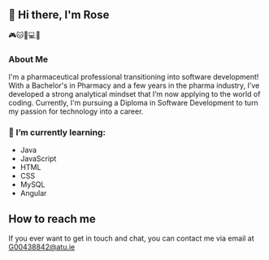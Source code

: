 ## 👋 Hi there, I'm Rose

🎮🐱🐶💻💊

### About Me
I'm a pharmaceutical professional transitioning into software development! With a Bachelor's in Pharmacy and a few years in the pharma industry, I’ve developed a strong analytical mindset that I’m now applying to the world of coding. Currently, I'm pursuing a Diploma in Software Development to turn my passion for technology into a career.

### 🌱 I’m currently learning:
- Java
- JavaScript
- HTML
- CSS
- MySQL
- Angular

## How to reach me
If you ever want to get in touch and chat, you can contact me via email at G00438842@atu.ie

<!--
**Rose-Walker/Rose-Walker** is a ✨ _special_ ✨ repository because its `README.md` (this file) appears on your GitHub profile.

Here are some ideas to get you started:

- 🔭 I’m currently working on ...
- 🌱 I’m currently learning ...
- 👯 I’m looking to collaborate on ...
- 🤔 I’m looking for help with ...
- 💬 Ask me about ...
- 📫 How to reach me: ...
- 😄 Pronouns: ...
- ⚡ Fun fact: ...
-->
